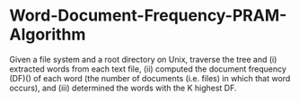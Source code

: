 # Word-Document-Frequency-PRAM-Algorithm
Given a file system and a root directory on Unix, traverse the tree and (i) extracted words from each text file, (ii) computed the document frequency (DF)() of each word (the number of documents (i.e. files) in which that word occurs), and (iii) determined the words with the K highest DF.
